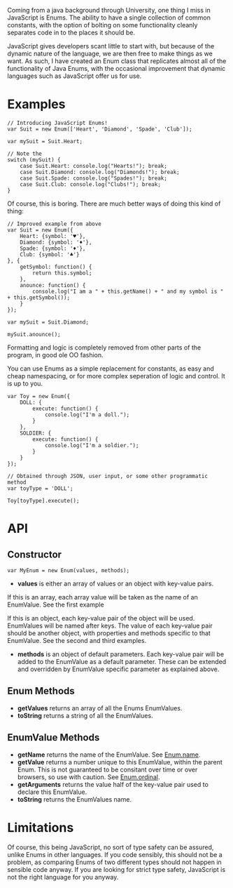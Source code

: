 Coming from a java background through University, one thing I miss in JavaScript is Enums. The ability to
have a single collection of common constants, with the option of bolting on some functionality cleanly
separates code in to the places it should be.

JavaScript gives developers scant little to start with, but because of the dynamic nature of the language,
we are then free to make things as we want. As such, I have created an Enum class that replicates almost
all of the functionality of Java Enums, with the occasional improvement that dynamic languages such as
JavaScript offer us for use.

Examples
========

    // Introducing JavaScript Enums!
    var Suit = new Enum(['Heart', 'Diamond', 'Spade', 'Club']);

    var mySuit = Suit.Heart;

    // Note the 
    switch (mySuit) {
	    case Suit.Heart: console.log("Hearts!"); break;
	    case Suit.Diamond: console.log("Diamonds!"); break;
	    case Suit.Spade: console.log("Spades!"); break;
	    case Suit.Club: console.log("Clubs!"); break;
    }

Of course, this is boring. There are much better ways of doing this kind of thing:

    // Improved example from above
    var Suit = new Enum({
	    Heart: {symbol: '♥'},
	    Diamond: {symbol: '♦'},
	    Spade: {symbol: '♦'},
	    Club: {symbol: '♣'}
    }, {
	    getSymbol: function() {
		    return this.symbol;
	    },
	    anounce: function() {
		    console.log("I am a " + this.getName() + " and my symbol is " + this.getSymbol());
	    }
    });

    var mySuit = Suit.Diamond;

    mySuit.anounce();

Formatting and logic is completely removed from other parts of the program, in good ole OO fashion.

You can use Enums as a simple replacement for constants, as easy and cheap namespacing, or for more
complex seperation of logic and control. It is up to you.

    var Toy = new Enum({
		DOLL: {
			execute: function() {
				console.log("I'm a doll.");
			}
		},
		SOLDIER: {
			execute: function() { 
				console.log("I'm a soldier."); 
			}
		}
	});

	// Obtained through JSON, user input, or some other programmatic method
	var toyType = 'DOLL';

	Toy[toyType].execute();

API
===

Constructor
-----------

    var MyEnum = new Enum(values, methods);

 - **values** is either an array of values or an object with key-value pairs.
 
 If this is an array, each array value will be taken as the name of an EnumValue. See the first example

 If this is an object, each key-value pair of the object will be used. EnumValues will be named after
 keys. The value of each key-value pair should be another object, with properties and methods specific
 to that EnumValue. See the second and third examples.

 - **methods** is an object of default parameters. Each key-value pair will be added to the EnumValue 
 as a default parameter. These can be extended and overridden by EnumValue specific parameter as 
 explained above.

Enum Methods
------------

 - **getValues** returns an array of all the Enums EnumValues.
 - **toString** returns a string of all the EnumValues.

EnumValue Methods
-----------------
 - **getName** returns the name of the EnumValue. See [Enum.name][name].
 - **getValue** returns a number unique to this EnumValue, within the parent Enum. This is not guaranteed
 to be consitant over time or over browsers, so use with caution. See [Enum.ordinal][ordinal].
 - **getArguments** returns the value half of the key-value pair used to declare this EnumValue.
 - **toString** returns the EnumValues name.

[name]:    http://download.oracle.com/javase/1.5.0/docs/api/java/lang/Enum.html#name%28%29
[ordinal]: http://download.oracle.com/javase/1.5.0/docs/api/java/lang/Enum.html#ordinal%28%29

Limitations
===========

Of course, this being JavaScript, no sort of type safety can be assured, unlike Enums in other languages.
If you code sensibly, this should not be a problem, as comparing Enums of two different types should not
happen in sensible code anyway. If you are looking for strict type safety, JavaScript is not the right
language for you anyway.
